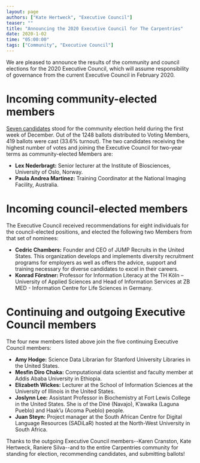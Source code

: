 ```yaml
---
layout: page
authors: ["Kate Hertweck", "Executive Council"]
teaser: ""
title: "Announcing the 2020 Executive Council for The Carpentries"
date: 2020-1-02
time: "05:00:00"
tags: ["Community", "Executive Council"]
---
```


We are pleased to announce the results of the community and council elections for the 2020 Executive Council, which will assume responsibility of governance from the current Executive Council in February 2020.

# Incoming community-elected members

[Seven candidates](https://carpentries.org/blog/2019/12/executive-council-elections-2020/) stood for the community election held during the first week of December. Out of the 1248 ballots distributed to Voting Members, 419 ballots were cast (33.6% turnout). The two candidates receiving the highest number of votes and joining the Executive Council for two-year terms as community-elected Members are:

- **Lex Nederbragt:** Senior lecturer at the Institute of Biosciences, University of Oslo, Norway.
- **Paula Andrea Martinez:** Training Coordinator at the National Imaging Facility, Australia.


# Incoming council-elected members

The Executive Council received recommendations for eight individuals for the council-elected positions, and elected the following two Members from that set of nominees:

- **Cedric Chambers:** Founder and CEO of JUMP Recruits in the United States. This organization develops and implements diversity recruitment programs for employers as well as offers the advice, support and training necessary for diverse candidates to excel in their careers.
- **Konrad Förstner:** Professor for Information Literacy at the TH Köln – University of Applied Sciences and Head of Information Services at ZB MED - Information Centre for Life Sciences in Germany.

# Continuing and outgoing Executive Council members

The four new members listed above join the five continuing Executive Council members:

- **Amy Hodge:** Science Data Librarian for Stanford University Libraries in the United States.
- **Mesfin Diro Chaka:** Computational data scientist and faculty member at Addis Ababa University in Ethiopia.
- **Elizabeth Wickes:** Lecturer at the School of Information Sciences at the University of Illinois in the United States.
- **Joslynn Lee:** Assistant Professor in Biochemistry at Fort Lewis College in the United States. She is of the Diné (Navajo), K’awaika (Laguna Pueblo) and Haak’u (Acoma Pueblo) people.
- **Juan Steyn:** Project manager at the South African Centre for Digital Language Resources (SADiLaR) hosted at the North-West University in South Africa.

Thanks to the outgoing Executive Council members--Karen Cranston, Kate Hertweck, Raniere Silva--and to the entire Carpentries community for standing for election, recommending candidates, and submitting ballots!
